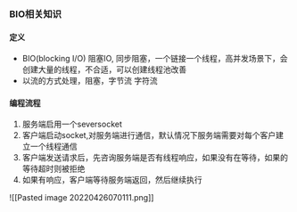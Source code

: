 
### BIO相关知识

#### 定义
- BIO(blocking I/O) 阻塞IO, 同步阻塞，一个链接一个线程，高并发场景下，会创建大量的线程，不合适，可以创建线程池改善
- 以流的方式处理，阻塞，字节流 字符流 

#### 编程流程
1. 服务端启用一个seversocket
2. 客户端启动socket,对服务端进行通信，默认情况下服务端需要对每个客户建立一个线程通信
3. 客户端发送请求后，先咨询服务端是否有线程响应，如果没有在等待，如果的等待超时则被拒绝
4. 如果有响应，客户端等待服务端返回，然后继续执行

![[Pasted image 20220426070111.png]]